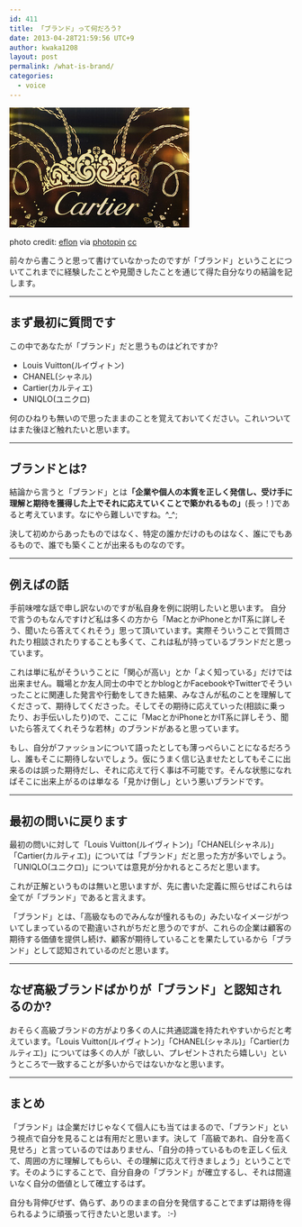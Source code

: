 ```yaml
---
id: 411
title: 「ブランド」って何だろう?
date: 2013-04-28T21:59:56 UTC+9
author: kwaka1208
layout: post
permalink: /what-is-brand/
categories:
  - voice
---
```

![Cartier](/assets/images/2013/04/small__6501030849.jpg)

photo credit: [eflon](http://www.flickr.com/photos/eflon/6501030849/) via [photopin](http://photopin.com) [cc](http://creativecommons.org/licenses/by/2.0/)

前々から書こうと思って書けていなかったのですが「ブランド」ということについてこれまでに経験したことや見聞きしたことを通じて得た自分なりの結論を記します。

- - -
## まず最初に質問です
この中であなたが「ブランド」だと思うものはどれですか?

- Louis Vuitton(ルイヴィトン)
- CHANEL(シャネル)
- Cartier(カルティエ)
- UNIQLO(ユニクロ)

何のひねりも無いので思ったままのことを覚えておいてください。これいついてはまた後ほど触れたいと思います。

- - -
## ブランドとは?
結論から言うと「ブランド」とは<strong>「企業や個人の本質を正しく発信し、受け手に理解と期待を獲得した上でそれに応えていくことで築かれるもの」</strong>(長っ！)であると考えています。なにやら難しいですね。^_^;

決して初めからあったものではなく、特定の誰かだけのものはなく、誰にでもあるもので、誰でも築くことが出来るものなのです。
- - -
## 例えばの話
手前味噌な話で申し訳ないのですが私自身を例に説明したいと思います。
自分で言うのもなんですけど私は多くの方から「MacとかiPhoneとかIT系に詳しそう、聞いたら答えてくれそう」思って頂いています。実際そういうことで質問されたり相談されたりすることも多くて、これは私が持っているブランドだと思っています。

これは単に私がそういうことに「関心が高い」とか「よく知っている」だけでは出来ません。職場とか友人同士の中でとかblogとかFacebookやTwitterでそういったことに関連した発言や行動をしてきた結果、みなさんが私のことを理解してくださって、期待してくださった。そしてその期待に応えていった(相談に乗ったり、お手伝いしたり)ので、ここに「MacとかiPhoneとかIT系に詳しそう、聞いたら答えてくれそうな若林」のブランドがあると思っています。

もし、自分がファッションについて語ったとしても薄っぺらいことになるだろうし、誰もそこに期待しないでしょう。仮にうまく信じ込ませたとしてもそこに出来るのは誤った期待だし、それに応えて行く事は不可能です。そんな状態になればそこに出来上がるのは単なる「見かけ倒し」という悪いブランドです。
- - -
## 最初の問いに戻ります
最初の問いに対して「Louis Vuitton(ルイヴィトン)」「CHANEL(シャネル)」「Cartier(カルティエ)」については「ブランド」だと思った方が多いでしょう。「UNIQLO(ユニクロ)」については意見が分かれるところだと思います。

これが正解というものは無いと思いますが、先に書いた定義に照らせばこれらは全てが「ブランド」であると言えます。

「ブランド」とは、「高級なものでみんなが憧れるもの」みたいなイメージがついてしまっているので勘違いされがちだと思うのですが、これらの企業は顧客の期待する価値を提供し続け、顧客が期待していることを果たしているから「ブランド」として認知されているのだと思います。
- - -
## なぜ高級ブランドばかりが「ブランド」と認知されるのか?
おそらく高級ブランドの方がより多くの人に共通認識を持たれやすいからだと考えています。「Louis Vuitton(ルイヴィトン)」「CHANEL(シャネル)」「Cartier(カルティエ)」については多くの人が「欲しい、プレゼントされたら嬉しい」というところで一致することが多いからではないかなと思います。
- - -
## まとめ
「ブランド」は企業だけじゃなくて個人にも当てはまるので、「ブランド」という視点で自分を見ることは有用だと思います。決して「高級であれ、自分を高く見せろ」と言っているのではありません、「自分の持っているものを正しく伝えて、周囲の方に理解してもらい、その理解に応えて行きましょう」ということです。そのようにすることで、自分自身の「ブランド」が確立するし、それは間違いなく自分の価値として確立するはず。

自分も背伸びせず、偽らず、ありのままの自分を発信することでまずは期待を得られるように頑張って行きたいと思います。 :-)